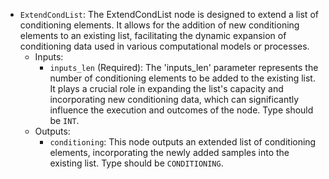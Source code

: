 - `ExtendCondList`: The ExtendCondList node is designed to extend a list of conditioning elements. It allows for the addition of new conditioning elements to an existing list, facilitating the dynamic expansion of conditioning data used in various computational models or processes.
    - Inputs:
        - `inputs_len` (Required): The 'inputs_len' parameter represents the number of conditioning elements to be added to the existing list. It plays a crucial role in expanding the list's capacity and incorporating new conditioning data, which can significantly influence the execution and outcomes of the node. Type should be `INT`.
    - Outputs:
        - `conditioning`: This node outputs an extended list of conditioning elements, incorporating the newly added samples into the existing list. Type should be `CONDITIONING`.
